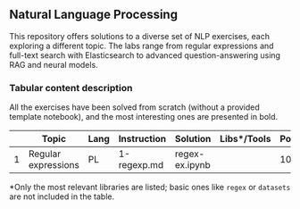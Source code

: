 ## Natural Language Processing

This repository offers solutions to a diverse set of NLP exercises, each exploring a different topic. The labs range from regular expressions and full-text search with Elasticsearch to advanced question-answering using RAG and neural models.

### Tabular content description
All the exercises have been solved from scratch (without a provided template notebook), and the most interesting ones are presented in bold.


|   | Topic               | Lang | Instruction | Solution       | Libs*/Tools | Points |
|---|---------------------|------|-------------|----------------|-------------|--------|
| 1 | Regular expressions | PL   | 1-regexp.md | regex-ex.ipynb |             | 10/10  |

*Only the most relevant libraries are listed; basic ones like `regex` or `datasets` are not included in the table.